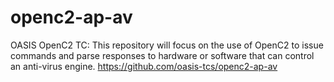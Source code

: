 # openc2-ap-av
OASIS OpenC2 TC: This repository will focus on the use of OpenC2 to issue commands and parse responses to hardware or software that can control an anti-virus engine. https://github.com/oasis-tcs/openc2-ap-av
